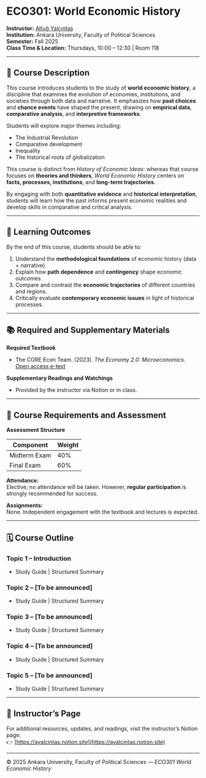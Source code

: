 # ECO301: World Economic History

**Instructor:** [Altuğ Yalçıntaş](https://ayalcintas.notion.site)  
**Institution:** Ankara University, Faculty of Political Sciences  
**Semester:** Fall 2025  
**Class Time & Location:** Thursdays, 10:00 – 12:30  |  Room 118  

---

## 📘 Course Description

This course introduces students to the study of **world economic history**, a discipline that examines the evolution of economies, institutions, and societies through both data and narrative. It emphasizes how **past choices** and **chance events** have shaped the present, drawing on **empirical data**, **comparative analysis**, and **interpretive frameworks**.

Students will explore major themes including:

- The Industrial Revolution  
- Comparative development  
- Inequality  
- The historical roots of globalization  

This course is distinct from *History of Economic Ideas*: whereas that course focuses on **theories and thinkers**, *World Economic History* centers on **facts, processes, institutions**, and **long-term trajectories**.  

By engaging with both **quantitative evidence** and **historical interpretation**, students will learn how the past informs present economic realities and develop skills in comparative and critical analysis.

---

## 🎯 Learning Outcomes

By the end of this course, students should be able to:

1. Understand the **methodological foundations** of economic history (data + narrative).  
2. Explain how **path dependence** and **contingency** shape economic outcomes.  
3. Compare and contrast the **economic trajectories** of different countries and regions.  
4. Critically evaluate **contemporary economic issues** in light of historical processes.  

---

## 📚 Required and Supplementary Materials

**Required Textbook**  
- The CORE Econ Team. (2023). *The Economy 2.0: Microeconomics.*  
  [Open access e-text](https://core-econ.org/the-economy/)

**Supplementary Readings and Watchings**  
- Provided by the instructor via Notion or in class.

---

## 🧾 Course Requirements and Assessment

**Assessment Structure**

| Component | Weight |
|------------|--------|
| Midterm Exam | 40% |
| Final Exam | 60% |

**Attendance:**  
Elective; no attendance will be taken. However, **regular participation** is strongly recommended for success.

**Assignments:**  
None. Independent engagement with the textbook and lectures is expected.

---

## 🗓️ Course Outline

### **Topic 1 – Introduction**
- Study Guide | Structured Summary

### **Topic 2 – [To be announced]**
- Study Guide | Structured Summary

### **Topic 3 – [To be announced]**
- Study Guide | Structured Summary

### **Topic 4 – [To be announced]**
- Study Guide | Structured Summary

### **Topic 5 – [To be announced]**
- Study Guide | Structured Summary

---

## 🔗 Instructor’s Page

For additional resources, updates, and readings, visit the instructor’s Notion page:  
👉 [https://ayalcintas.notion.site](https://ayalcintas.notion.site)

---

© 2025 Ankara University, Faculty of Political Sciences — *ECO301 World Economic History*
